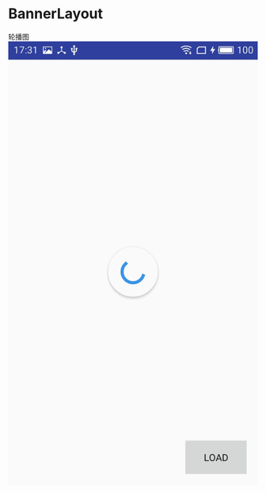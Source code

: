 # BannerLayout

轮播图
![image](https://github.com/13456961183/MateralLoadingView/blob/master/app/src/main/res/drawable/S61017-173118.jpg)
